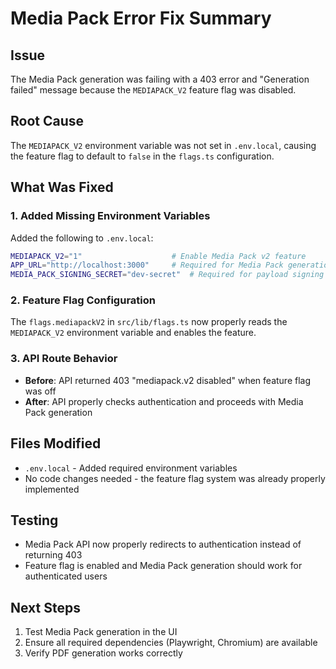 # Media Pack Error Fix Summary

## Issue
The Media Pack generation was failing with a 403 error and "Generation failed" message because the `MEDIAPACK_V2` feature flag was disabled.

## Root Cause
The `MEDIAPACK_V2` environment variable was not set in `.env.local`, causing the feature flag to default to `false` in the `flags.ts` configuration.

## What Was Fixed

### 1. Added Missing Environment Variables
Added the following to `.env.local`:
```bash
MEDIAPACK_V2="1"                    # Enable Media Pack v2 feature
APP_URL="http://localhost:3000"     # Required for Media Pack generation
MEDIA_PACK_SIGNING_SECRET="dev-secret"  # Required for payload signing
```

### 2. Feature Flag Configuration
The `flags.mediapackV2` in `src/lib/flags.ts` now properly reads the `MEDIAPACK_V2` environment variable and enables the feature.

### 3. API Route Behavior
- **Before**: API returned 403 "mediapack.v2 disabled" when feature flag was off
- **After**: API properly checks authentication and proceeds with Media Pack generation

## Files Modified
- `.env.local` - Added required environment variables
- No code changes needed - the feature flag system was already properly implemented

## Testing
- Media Pack API now properly redirects to authentication instead of returning 403
- Feature flag is enabled and Media Pack generation should work for authenticated users

## Next Steps
1. Test Media Pack generation in the UI
2. Ensure all required dependencies (Playwright, Chromium) are available
3. Verify PDF generation works correctly
